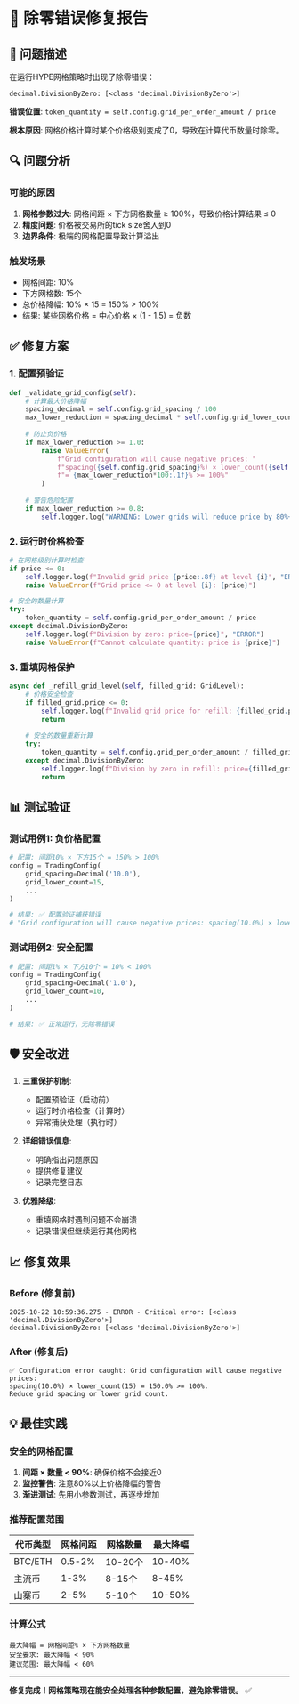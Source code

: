 # 🔧 除零错误修复报告

## 🐛 问题描述

在运行HYPE网格策略时出现了除零错误：

```
decimal.DivisionByZero: [<class 'decimal.DivisionByZero'>]
```

**错误位置**: `token_quantity = self.config.grid_per_order_amount / price`

**根本原因**: 网格价格计算时某个价格级别变成了0，导致在计算代币数量时除零。

## 🔍 问题分析

### 可能的原因

1. **网格参数过大**: 网格间距 × 下方网格数量 ≥ 100%，导致价格计算结果 ≤ 0
2. **精度问题**: 价格被交易所的tick size舍入到0
3. **边界条件**: 极端的网格配置导致计算溢出

### 触发场景

- 网格间距: 10%
- 下方网格数: 15个
- 总价格降幅: 10% × 15 = 150% > 100%
- 结果: 某些网格价格 = 中心价格 × (1 - 1.5) = 负数

## ✅ 修复方案

### 1. 配置预验证

```python
def _validate_grid_config(self):
    # 计算最大价格降幅
    spacing_decimal = self.config.grid_spacing / 100
    max_lower_reduction = spacing_decimal * self.config.grid_lower_count
    
    # 防止负价格
    if max_lower_reduction >= 1.0:
        raise ValueError(
            f"Grid configuration will cause negative prices: "
            f"spacing({self.config.grid_spacing}%) × lower_count({self.config.grid_lower_count}) "
            f"= {max_lower_reduction*100:.1f}% >= 100%"
        )
    
    # 警告危险配置
    if max_lower_reduction >= 0.8:
        self.logger.log("WARNING: Lower grids will reduce price by 80%+", "WARNING")
```

### 2. 运行时价格检查

```python
# 在网格级别计算时检查
if price <= 0:
    self.logger.log(f"Invalid grid price {price:.8f} at level {i}", "ERROR")
    raise ValueError(f"Grid price <= 0 at level {i}: {price}")

# 安全的数量计算
try:
    token_quantity = self.config.grid_per_order_amount / price
except decimal.DivisionByZero:
    self.logger.log(f"Division by zero: price={price}", "ERROR")
    raise ValueError(f"Cannot calculate quantity: price is {price}")
```

### 3. 重填网格保护

```python
async def _refill_grid_level(self, filled_grid: GridLevel):
    # 价格安全检查
    if filled_grid.price <= 0:
        self.logger.log(f"Invalid grid price for refill: {filled_grid.price:.8f}", "ERROR")
        return
    
    # 安全的数量重新计算
    try:
        token_quantity = self.config.grid_per_order_amount / filled_grid.price
    except decimal.DivisionByZero:
        self.logger.log(f"Division by zero in refill: price={filled_grid.price}", "ERROR")
        return
```

## 📊 测试验证

### 测试用例1: 负价格配置

```python
# 配置: 间距10% × 下方15个 = 150% > 100%
config = TradingConfig(
    grid_spacing=Decimal('10.0'),
    grid_lower_count=15,
    ...
)

# 结果: ✅ 配置验证捕获错误
# "Grid configuration will cause negative prices: spacing(10.0%) × lower_count(15) = 150.0% >= 100%"
```

### 测试用例2: 安全配置

```python
# 配置: 间距1% × 下方10个 = 10% < 100%
config = TradingConfig(
    grid_spacing=Decimal('1.0'),
    grid_lower_count=10,
    ...
)

# 结果: ✅ 正常运行，无除零错误
```

## 🛡️ 安全改进

1. **三重保护机制**:
   - 配置预验证（启动前）
   - 运行时价格检查（计算时）
   - 异常捕获处理（执行时）

2. **详细错误信息**:
   - 明确指出问题原因
   - 提供修复建议
   - 记录完整日志

3. **优雅降级**:
   - 重填网格时遇到问题不会崩溃
   - 记录错误但继续运行其他网格

## 📈 修复效果

### Before (修复前)
```
2025-10-22 10:59:36.275 - ERROR - Critical error: [<class 'decimal.DivisionByZero'>]
decimal.DivisionByZero: [<class 'decimal.DivisionByZero'>]
```

### After (修复后)
```
✅ Configuration error caught: Grid configuration will cause negative prices: 
spacing(10.0%) × lower_count(15) = 150.0% >= 100%. 
Reduce grid spacing or lower grid count.
```

## 💡 最佳实践

### 安全的网格配置

1. **间距 × 数量 < 90%**: 确保价格不会接近0
2. **监控警告**: 注意80%以上价格降幅的警告
3. **渐进测试**: 先用小参数测试，再逐步增加

### 推荐配置范围

| 代币类型 | 网格间距 | 网格数量 | 最大降幅 |
|----------|----------|----------|----------|
| BTC/ETH | 0.5-2% | 10-20个 | 10-40% |
| 主流币 | 1-3% | 8-15个 | 8-45% |
| 山寨币 | 2-5% | 5-10个 | 10-50% |

### 计算公式

```
最大降幅 = 网格间距% × 下方网格数量
安全要求: 最大降幅 < 90%
建议范围: 最大降幅 < 60%
```

---

**修复完成！网格策略现在能安全处理各种参数配置，避免除零错误。** ✅

